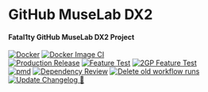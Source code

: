 # GitHub MuseLab DX2
#### Fatal1ty GitHub MuseLab DX2 Project
[![Docker](https://github.com/Fatal1tyBarucco/GitHub-MuseLab-DX2/actions/workflows/docker-publish.yml/badge.svg)](https://github.com/Fatal1tyBarucco/GitHub-MuseLab-DX2/actions/workflows/docker-publish.yml)
[![Docker Image CI](https://github.com/Fatal1tyBarucco/GitHub-MuseLab-DX2/actions/workflows/docker-image.yml/badge.svg)](https://github.com/Fatal1tyBarucco/GitHub-MuseLab-DX2/actions/workflows/docker-image.yml)
<br>
[![Production Release](https://github.com/Fatal1tyBarucco/GitHub-MuseLab-DX2/actions/workflows/release.yml/badge.svg)](https://github.com/Fatal1tyBarucco/GitHub-MuseLab-DX2/actions/workflows/release.yml)
[![Feature Test](https://github.com/rbaruccojr/GitHub-MuseLab-DX2/actions/workflows/feature.yml/badge.svg)](https://github.com/rbaruccojr/GitHub-MuseLab-DX2/actions/workflows/feature.yml)
[![2GP Feature Test](https://github.com/Fatal1tyBarucco/GitHub-MuseLab-DX2/actions/workflows/feature-test.yml/badge.svg)](https://github.com/Fatal1tyBarucco/GitHub-MuseLab-DX2/actions/workflows/feature-test.yml)
<br>
[![pmd](https://github.com/Fatal1tyBarucco/GitHub-MuseLab-DX2/actions/workflows/pmd.yml/badge.svg)](https://github.com/Fatal1tyBarucco/GitHub-MuseLab-DX2/actions/workflows/pmd.yml)
[![Dependency Review](https://github.com/Fatal1tyBarucco/GitHub-MuseLab-DX2/actions/workflows/dependency-review.yml/badge.svg)](https://github.com/Fatal1tyBarucco/GitHub-MuseLab-DX2/actions/workflows/dependency-review.yml)
[![Delete old workflow runs](https://github.com/Fatal1tyBarucco/GitHub-MuseLab-DX2/actions/workflows/del-workflow-runs.yml/badge.svg)](https://github.com/Fatal1tyBarucco/GitHub-MuseLab-DX2/actions/workflows/del-workflow-runs.yml)
<br>
[![Update Changelog 🎉](https://github.com/Fatal1tyBarucco/GitHub-MuseLab-DX2/actions/workflows/update-changelog.yml/badge.svg)](https://github.com/Fatal1tyBarucco/GitHub-MuseLab-DX2/actions/workflows/update-changelog.yml)
